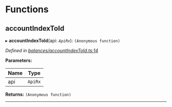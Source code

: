 

# Functions

<a id="accountindextoid"></a>

##  accountIndexToId

▸ **accountIndexToId**(api: *`ApiRx`*): `(Anonymous function)`

*Defined in [balances/accountIndexToId.ts:14](https://github.com/polkadot-js/api/blob/c14d51a/packages/api-derive/src/balances/accountIndexToId.ts#L14)*

**Parameters:**

| Name | Type |
| ------ | ------ |
| api | `ApiRx` |

**Returns:** `(Anonymous function)`

___

